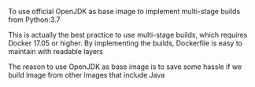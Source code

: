 To use official OpenJDK as base image to implement multi-stage builds from Python:3.7 

This is actually the best practice to use multi-stage builds, which requires Docker 17.05 or higher. By implementing the builds, Dockerfile is easy to maintain with readable layers 

The reason to use OpenJDK as base image is to save some hassle if we build image from other images that include Java 
